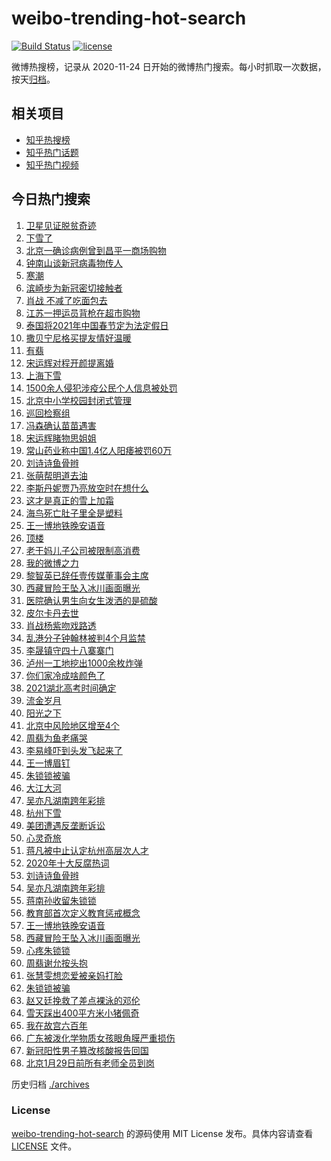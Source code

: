 # weibo-trending-hot-search

[![Build Status](https://github.com/justjavac/weibo-trending-hot-search/workflows/ci/badge.svg?branch=master)](https://github.com/justjavac/weibo-trending-hot-search/actions)
[![license](https://img.shields.io/github/license/justjavac/weibo-trending-hot-search)](https://github.com/justjavac/weibo-trending-hot-search/blob/master/LICENSE)

微博热搜榜，记录从 2020-11-24 日开始的微博热门搜索。每小时抓取一次数据，按天[归档](./archives)。

## 相关项目

- [知乎热搜榜](https://github.com/justjavac/zhihu-trending-top-search)
- [知乎热门话题](https://github.com/justjavac/zhihu-trending-hot-questions)
- [知乎热门视频](https://github.com/justjavac/zhihu-trending-hot-video)

## 今日热门搜索

<!-- BEGIN -->
<!-- 最后更新时间 Wed Dec 30 2020 06:23:44 GMT+0800 (CST) -->
1. [卫星见证脱贫奇迹](https://s.weibo.com//weibo?q=%23%E5%8D%AB%E6%98%9F%E8%A7%81%E8%AF%81%E8%84%B1%E8%B4%AB%E5%A5%87%E8%BF%B9%23&Refer=new_time)
1. [下雪了](https://s.weibo.com//weibo?q=%E4%B8%8B%E9%9B%AA%E4%BA%86&Refer=top)
1. [北京一确诊病例曾到昌平一商场购物](https://s.weibo.com//weibo?q=%23%E5%8C%97%E4%BA%AC%E4%B8%80%E7%A1%AE%E8%AF%8A%E7%97%85%E4%BE%8B%E6%9B%BE%E5%88%B0%E6%98%8C%E5%B9%B3%E4%B8%80%E5%95%86%E5%9C%BA%E8%B4%AD%E7%89%A9%23&Refer=top)
1. [钟南山谈新冠病毒物传人](https://s.weibo.com//weibo?q=%23%E9%92%9F%E5%8D%97%E5%B1%B1%E8%B0%88%E6%96%B0%E5%86%A0%E7%97%85%E6%AF%92%E7%89%A9%E4%BC%A0%E4%BA%BA%23&Refer=top)
1. [寒潮](https://s.weibo.com//weibo?q=%E5%AF%92%E6%BD%AE&Refer=top)
1. [滨崎步为新冠密切接触者](https://s.weibo.com//weibo?q=%E6%BB%A8%E5%B4%8E%E6%AD%A5%E4%B8%BA%E6%96%B0%E5%86%A0%E5%AF%86%E5%88%87%E6%8E%A5%E8%A7%A6%E8%80%85&Refer=top)
1. [肖战 不减了吃面包去](https://s.weibo.com//weibo?q=%E8%82%96%E6%88%98%20%E4%B8%8D%E5%87%8F%E4%BA%86%E5%90%83%E9%9D%A2%E5%8C%85%E5%8E%BB&Refer=top)
1. [江苏一押运员背枪在超市购物](https://s.weibo.com//weibo?q=%E6%B1%9F%E8%8B%8F%E4%B8%80%E6%8A%BC%E8%BF%90%E5%91%98%E8%83%8C%E6%9E%AA%E5%9C%A8%E8%B6%85%E5%B8%82%E8%B4%AD%E7%89%A9&Refer=top)
1. [泰国将2021年中国春节定为法定假日](https://s.weibo.com//weibo?q=%23%E6%B3%B0%E5%9B%BD%E5%B0%862021%E5%B9%B4%E4%B8%AD%E5%9B%BD%E6%98%A5%E8%8A%82%E5%AE%9A%E4%B8%BA%E6%B3%95%E5%AE%9A%E5%81%87%E6%97%A5%23&Refer=top)
1. [撒贝宁尼格买提友情好温暖](https://s.weibo.com//weibo?q=%23%E6%92%92%E8%B4%9D%E5%AE%81%E5%B0%BC%E6%A0%BC%E4%B9%B0%E6%8F%90%E5%8F%8B%E6%83%85%E5%A5%BD%E6%B8%A9%E6%9A%96%23&Refer=top)
1. [有翡](https://s.weibo.com//weibo?q=%E6%9C%89%E7%BF%A1&Refer=top)
1. [宋运辉对程开颜提离婚](https://s.weibo.com//weibo?q=%23%E5%AE%8B%E8%BF%90%E8%BE%89%E5%AF%B9%E7%A8%8B%E5%BC%80%E9%A2%9C%E6%8F%90%E7%A6%BB%E5%A9%9A%23&Refer=top)
1. [上海下雪](https://s.weibo.com//weibo?q=%E4%B8%8A%E6%B5%B7%E4%B8%8B%E9%9B%AA&Refer=top)
1. [1500余人侵犯涉疫公民个人信息被处罚](https://s.weibo.com//weibo?q=%231500%E4%BD%99%E4%BA%BA%E4%BE%B5%E7%8A%AF%E6%B6%89%E7%96%AB%E5%85%AC%E6%B0%91%E4%B8%AA%E4%BA%BA%E4%BF%A1%E6%81%AF%E8%A2%AB%E5%A4%84%E7%BD%9A%23&Refer=top)
1. [北京中小学校园封闭式管理](https://s.weibo.com//weibo?q=%23%E5%8C%97%E4%BA%AC%E4%B8%AD%E5%B0%8F%E5%AD%A6%E6%A0%A1%E5%9B%AD%E5%B0%81%E9%97%AD%E5%BC%8F%E7%AE%A1%E7%90%86%23&Refer=top)
1. [巡回检察组](https://s.weibo.com//weibo?q=%E5%B7%A1%E5%9B%9E%E6%A3%80%E5%AF%9F%E7%BB%84&Refer=top)
1. [冯森确认苗苗遇害](https://s.weibo.com//weibo?q=%23%E5%86%AF%E6%A3%AE%E7%A1%AE%E8%AE%A4%E8%8B%97%E8%8B%97%E9%81%87%E5%AE%B3%23&Refer=top)
1. [宋运辉睹物思姐姐](https://s.weibo.com//weibo?q=%E5%AE%8B%E8%BF%90%E8%BE%89%E7%9D%B9%E7%89%A9%E6%80%9D%E5%A7%90%E5%A7%90&Refer=top)
1. [常山药业称中国1.4亿人阳痿被罚60万](https://s.weibo.com//weibo?q=%23%E5%B8%B8%E5%B1%B1%E8%8D%AF%E4%B8%9A%E7%A7%B0%E4%B8%AD%E5%9B%BD1.4%E4%BA%BF%E4%BA%BA%E9%98%B3%E7%97%BF%E8%A2%AB%E7%BD%9A60%E4%B8%87%23&Refer=top)
1. [刘诗诗鱼骨辫](https://s.weibo.com//weibo?q=%E5%88%98%E8%AF%97%E8%AF%97%E9%B1%BC%E9%AA%A8%E8%BE%AB&Refer=top)
1. [张萌帮明道去油](https://s.weibo.com//weibo?q=%23%E5%BC%A0%E8%90%8C%E5%B8%AE%E6%98%8E%E9%81%93%E5%8E%BB%E6%B2%B9%23&Refer=top)
1. [李斯丹妮贾乃亮放空时在想什么](https://s.weibo.com//weibo?q=%23%E6%9D%8E%E6%96%AF%E4%B8%B9%E5%A6%AE%E8%B4%BE%E4%B9%83%E4%BA%AE%E6%94%BE%E7%A9%BA%E6%97%B6%E5%9C%A8%E6%83%B3%E4%BB%80%E4%B9%88%23&Refer=top)
1. [这才是真正的雪上加霜](https://s.weibo.com//weibo?q=%23%E8%BF%99%E6%89%8D%E6%98%AF%E7%9C%9F%E6%AD%A3%E7%9A%84%E9%9B%AA%E4%B8%8A%E5%8A%A0%E9%9C%9C%23&Refer=top)
1. [海鸟死亡肚子里全是塑料](https://s.weibo.com//weibo?q=%23%E6%B5%B7%E9%B8%9F%E6%AD%BB%E4%BA%A1%E8%82%9A%E5%AD%90%E9%87%8C%E5%85%A8%E6%98%AF%E5%A1%91%E6%96%99%23&Refer=top)
1. [王一博地铁晚安语音](https://s.weibo.com//weibo?q=%23%E7%8E%8B%E4%B8%80%E5%8D%9A%E5%9C%B0%E9%93%81%E6%99%9A%E5%AE%89%E8%AF%AD%E9%9F%B3%23&Refer=top)
1. [顶楼](https://s.weibo.com//weibo?q=%E9%A1%B6%E6%A5%BC&Refer=top)
1. [老干妈儿子公司被限制高消费](https://s.weibo.com//weibo?q=%E8%80%81%E5%B9%B2%E5%A6%88%E5%84%BF%E5%AD%90%E5%85%AC%E5%8F%B8%E8%A2%AB%E9%99%90%E5%88%B6%E9%AB%98%E6%B6%88%E8%B4%B9&Refer=top)
1. [我的微博之力](https://s.weibo.com//weibo?q=%23%E6%88%91%E7%9A%84%E5%BE%AE%E5%8D%9A%E4%B9%8B%E5%8A%9B%23&Refer=top)
1. [黎智英已辞任壹传媒董事会主席](https://s.weibo.com//weibo?q=%23%E9%BB%8E%E6%99%BA%E8%8B%B1%E5%B7%B2%E8%BE%9E%E4%BB%BB%E5%A3%B9%E4%BC%A0%E5%AA%92%E8%91%A3%E4%BA%8B%E4%BC%9A%E4%B8%BB%E5%B8%AD%23&Refer=top)
1. [西藏冒险王坠入冰川画面曝光](https://s.weibo.com//weibo?q=%23%E8%A5%BF%E8%97%8F%E5%86%92%E9%99%A9%E7%8E%8B%E5%9D%A0%E5%85%A5%E5%86%B0%E5%B7%9D%E7%94%BB%E9%9D%A2%E6%9B%9D%E5%85%89%23&Refer=top)
1. [医院确认男生向女生泼洒的是硫酸](https://s.weibo.com//weibo?q=%23%E5%8C%BB%E9%99%A2%E7%A1%AE%E8%AE%A4%E7%94%B7%E7%94%9F%E5%90%91%E5%A5%B3%E7%94%9F%E6%B3%BC%E6%B4%92%E7%9A%84%E6%98%AF%E7%A1%AB%E9%85%B8%23&Refer=top)
1. [皮尔卡丹去世](https://s.weibo.com//weibo?q=%23%E7%9A%AE%E5%B0%94%E5%8D%A1%E4%B8%B9%E5%8E%BB%E4%B8%96%23&Refer=top)
1. [肖战杨紫吻戏路透](https://s.weibo.com//weibo?q=%23%E8%82%96%E6%88%98%E6%9D%A8%E7%B4%AB%E5%90%BB%E6%88%8F%E8%B7%AF%E9%80%8F%23&Refer=top)
1. [乱港分子钟翰林被判4个月监禁](https://s.weibo.com//weibo?q=%23%E4%B9%B1%E6%B8%AF%E5%88%86%E5%AD%90%E9%92%9F%E7%BF%B0%E6%9E%97%E8%A2%AB%E5%88%A44%E4%B8%AA%E6%9C%88%E7%9B%91%E7%A6%81%23&Refer=top)
1. [李晟镇守四十八寨寨门](https://s.weibo.com//weibo?q=%23%E6%9D%8E%E6%99%9F%E9%95%87%E5%AE%88%E5%9B%9B%E5%8D%81%E5%85%AB%E5%AF%A8%E5%AF%A8%E9%97%A8%23&Refer=top)
1. [泸州一工地挖出1000余枚炸弹](https://s.weibo.com//weibo?q=%23%E6%B3%B8%E5%B7%9E%E4%B8%80%E5%B7%A5%E5%9C%B0%E6%8C%96%E5%87%BA1000%E4%BD%99%E6%9E%9A%E7%82%B8%E5%BC%B9%23&Refer=top)
1. [你们家冷成啥颜色了](https://s.weibo.com//weibo?q=%23%E4%BD%A0%E4%BB%AC%E5%AE%B6%E5%86%B7%E6%88%90%E5%95%A5%E9%A2%9C%E8%89%B2%E4%BA%86%23&Refer=top)
1. [2021湖北高考时间确定](https://s.weibo.com//weibo?q=2021%E6%B9%96%E5%8C%97%E9%AB%98%E8%80%83%E6%97%B6%E9%97%B4%E7%A1%AE%E5%AE%9A&Refer=top)
1. [流金岁月](https://s.weibo.com//weibo?q=%E6%B5%81%E9%87%91%E5%B2%81%E6%9C%88&Refer=top)
1. [阳光之下](https://s.weibo.com//weibo?q=%E9%98%B3%E5%85%89%E4%B9%8B%E4%B8%8B&Refer=top)
1. [北京中风险地区增至4个](https://s.weibo.com//weibo?q=%E5%8C%97%E4%BA%AC%E4%B8%AD%E9%A3%8E%E9%99%A9%E5%9C%B0%E5%8C%BA%E5%A2%9E%E8%87%B34%E4%B8%AA&Refer=top)
1. [周翡为鱼老痛哭](https://s.weibo.com//weibo?q=%23%E5%91%A8%E7%BF%A1%E4%B8%BA%E9%B1%BC%E8%80%81%E7%97%9B%E5%93%AD%23&Refer=top)
1. [李易峰吓到头发飞起来了](https://s.weibo.com//weibo?q=%23%E6%9D%8E%E6%98%93%E5%B3%B0%E5%90%93%E5%88%B0%E5%A4%B4%E5%8F%91%E9%A3%9E%E8%B5%B7%E6%9D%A5%E4%BA%86%23&Refer=top)
1. [王一博眉钉](https://s.weibo.com//weibo?q=%23%E7%8E%8B%E4%B8%80%E5%8D%9A%E7%9C%89%E9%92%89%23&Refer=top)
1. [朱锁锁被骗](https://s.weibo.com//weibo?q=%23%E6%9C%B1%E9%94%81%E9%94%81%E8%A2%AB%E9%AA%97%23&Refer=top)
1. [大江大河](https://s.weibo.com//weibo?q=%E5%A4%A7%E6%B1%9F%E5%A4%A7%E6%B2%B3&Refer=top)
1. [吴亦凡湖南跨年彩排](https://s.weibo.com//weibo?q=%E5%90%B4%E4%BA%A6%E5%87%A1%E6%B9%96%E5%8D%97%E8%B7%A8%E5%B9%B4%E5%BD%A9%E6%8E%92&Refer=top)
1. [杭州下雪](https://s.weibo.com//weibo?q=%E6%9D%AD%E5%B7%9E%E4%B8%8B%E9%9B%AA&Refer=top)
1. [美团遭遇反垄断诉讼](https://s.weibo.com//weibo?q=%E7%BE%8E%E5%9B%A2%E9%81%AD%E9%81%87%E5%8F%8D%E5%9E%84%E6%96%AD%E8%AF%89%E8%AE%BC&Refer=top)
1. [心灵奇旅](https://s.weibo.com//weibo?q=%E5%BF%83%E7%81%B5%E5%A5%87%E6%97%85&Refer=top)
1. [蒋凡被中止认定杭州高层次人才](https://s.weibo.com//weibo?q=%23%E8%92%8B%E5%87%A1%E8%A2%AB%E4%B8%AD%E6%AD%A2%E8%AE%A4%E5%AE%9A%E6%9D%AD%E5%B7%9E%E9%AB%98%E5%B1%82%E6%AC%A1%E4%BA%BA%E6%89%8D%23&Refer=top)
1. [2020年十大反腐热词](https://s.weibo.com//weibo?q=%232020%E5%B9%B4%E5%8D%81%E5%A4%A7%E5%8F%8D%E8%85%90%E7%83%AD%E8%AF%8D%23&Refer=new_time)
1. [刘诗诗鱼骨辫](https://s.weibo.com//weibo?q=%23%E5%88%98%E8%AF%97%E8%AF%97%E9%B1%BC%E9%AA%A8%E8%BE%AB%23&Refer=top)
1. [吴亦凡湖南跨年彩排](https://s.weibo.com//weibo?q=%23%E5%90%B4%E4%BA%A6%E5%87%A1%E6%B9%96%E5%8D%97%E8%B7%A8%E5%B9%B4%E5%BD%A9%E6%8E%92%23&Refer=top)
1. [蒋南孙收留朱锁锁](https://s.weibo.com//weibo?q=%23%E8%92%8B%E5%8D%97%E5%AD%99%E6%94%B6%E7%95%99%E6%9C%B1%E9%94%81%E9%94%81%23&Refer=top)
1. [教育部首次定义教育惩戒概念](https://s.weibo.com//weibo?q=%23%E6%95%99%E8%82%B2%E9%83%A8%E9%A6%96%E6%AC%A1%E5%AE%9A%E4%B9%89%E6%95%99%E8%82%B2%E6%83%A9%E6%88%92%E6%A6%82%E5%BF%B5%23&Refer=new_time)
1. [王一博地铁晚安语音](https://s.weibo.com//weibo?q=%E7%8E%8B%E4%B8%80%E5%8D%9A%E5%9C%B0%E9%93%81%E6%99%9A%E5%AE%89%E8%AF%AD%E9%9F%B3&Refer=top)
1. [西藏冒险王坠入冰川画面曝光](https://s.weibo.com//weibo?q=%E8%A5%BF%E8%97%8F%E5%86%92%E9%99%A9%E7%8E%8B%E5%9D%A0%E5%85%A5%E5%86%B0%E5%B7%9D%E7%94%BB%E9%9D%A2%E6%9B%9D%E5%85%89&Refer=top)
1. [心疼朱锁锁](https://s.weibo.com//weibo?q=%E5%BF%83%E7%96%BC%E6%9C%B1%E9%94%81%E9%94%81&Refer=top)
1. [周翡谢允按头抱](https://s.weibo.com//weibo?q=%23%E5%91%A8%E7%BF%A1%E8%B0%A2%E5%85%81%E6%8C%89%E5%A4%B4%E6%8A%B1%23&Refer=top)
1. [张慧雯想恋爱被亲妈打脸](https://s.weibo.com//weibo?q=%23%E5%BC%A0%E6%85%A7%E9%9B%AF%E6%83%B3%E6%81%8B%E7%88%B1%E8%A2%AB%E4%BA%B2%E5%A6%88%E6%89%93%E8%84%B8%23&Refer=top)
1. [朱锁锁被骗](https://s.weibo.com//weibo?q=%E6%9C%B1%E9%94%81%E9%94%81%E8%A2%AB%E9%AA%97&Refer=top)
1. [赵又廷挽救了差点裸泳的邓伦](https://s.weibo.com//weibo?q=%23%E8%B5%B5%E5%8F%88%E5%BB%B7%E6%8C%BD%E6%95%91%E4%BA%86%E5%B7%AE%E7%82%B9%E8%A3%B8%E6%B3%B3%E7%9A%84%E9%82%93%E4%BC%A6%23&Refer=top)
1. [雪天踩出400平方米小猪佩奇](https://s.weibo.com//weibo?q=%E9%9B%AA%E5%A4%A9%E8%B8%A9%E5%87%BA400%E5%B9%B3%E6%96%B9%E7%B1%B3%E5%B0%8F%E7%8C%AA%E4%BD%A9%E5%A5%87&Refer=top)
1. [我在故宫六百年](https://s.weibo.com//weibo?q=%23%E6%88%91%E5%9C%A8%E6%95%85%E5%AE%AB%E5%85%AD%E7%99%BE%E5%B9%B4%23&Refer=new_time)
1. [广东被泼化学物质女孩眼角膜严重损伤](https://s.weibo.com//weibo?q=%23%E5%B9%BF%E4%B8%9C%E8%A2%AB%E6%B3%BC%E5%8C%96%E5%AD%A6%E7%89%A9%E8%B4%A8%E5%A5%B3%E5%AD%A9%E7%9C%BC%E8%A7%92%E8%86%9C%E4%B8%A5%E9%87%8D%E6%8D%9F%E4%BC%A4%23&Refer=top)
1. [新冠阳性男子篡改核酸报告回国](https://s.weibo.com//weibo?q=%23%E6%96%B0%E5%86%A0%E9%98%B3%E6%80%A7%E7%94%B7%E5%AD%90%E7%AF%A1%E6%94%B9%E6%A0%B8%E9%85%B8%E6%8A%A5%E5%91%8A%E5%9B%9E%E5%9B%BD%23&Refer=top)
1. [北京1月29日前所有老师全员到岗](https://s.weibo.com//weibo?q=%23%E5%8C%97%E4%BA%AC1%E6%9C%8829%E6%97%A5%E5%89%8D%E6%89%80%E6%9C%89%E8%80%81%E5%B8%88%E5%85%A8%E5%91%98%E5%88%B0%E5%B2%97%23&Refer=top)
<!-- END -->

历史归档 [./archives](./archives)

### License

[weibo-trending-hot-search](https://github.com/justjavac/weibo-trending-hot-search) 的源码使用 MIT License 发布。具体内容请查看 [LICENSE](./LICENSE) 文件。
